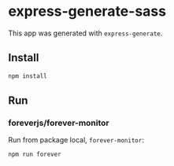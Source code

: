 # express-generate-sass

This app was generated with `express-generate`.

## Install

```bash
npm install
```

## Run

### foreverjs/forever-monitor

Run from package local, `forever-monitor`:
```bash
npm run forever
```
